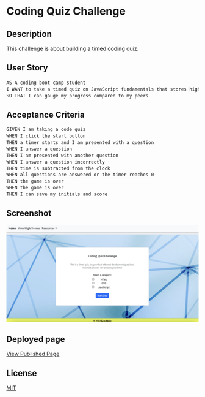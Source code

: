 # Coding Quiz Challenge

## Description

This challenge is about building a timed coding quiz.

## User Story

```md
AS A coding boot camp student
I WANT to take a timed quiz on JavaScript fundamentals that stores high scores
SO THAT I can gauge my progress compared to my peers
```

## Acceptance Criteria

```md
GIVEN I am taking a code quiz
WHEN I click the start button
THEN a timer starts and I am presented with a question
WHEN I answer a question
THEN I am presented with another question
WHEN I answer a question incorrectly
THEN time is subtracted from the clock
WHEN all questions are answered or the timer reaches 0
THEN the game is over
WHEN the game is over
THEN I can save my initials and score
```

## Screenshot

![QuizScreen](./assets/images/finished-product.png)

## Deployed page

[View Published Page](https://erin-m-keller.github.io/keller-quiz/)

## License

[MIT](https://choosealicense.com/licenses/mit/)